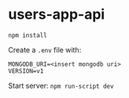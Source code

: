 # users-app-api

`npm install`

Create a `.env` file with:
```
MONGODB_URI=<insert mongodb uri>
VERSION=v1
```

Start server:
`npm run-script dev`